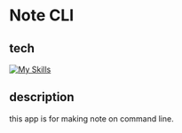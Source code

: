 # Note CLI

## tech

[![My Skills](https://skillicons.dev/icons?i=rust)](https://skillicons.dev)

## description

this app is for making note on command line.
